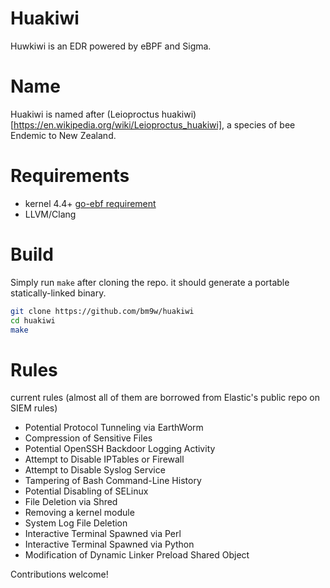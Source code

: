 # Huakiwi
Huwkiwi is an EDR powered by eBPF and Sigma. 

# Name

Huakiwi is named after (Leioproctus huakiwi)[https://en.wikipedia.org/wiki/Leioproctus_huakiwi], a species of bee Endemic to New Zealand. 

# Requirements
- kernel 4.4+ [go-ebf requirement](https://github.com/cilium/ebpf#requirements)
- LLVM/Clang


# Build
Simply run `make` after cloning the repo. it should generate a portable statically-linked binary. 

```sh
git clone https://github.com/bm9w/huakiwi
cd huakiwi
make
```


# Rules

current rules (almost all of them are borrowed from Elastic's public repo on SIEM rules)

 - Potential Protocol Tunneling via EarthWorm
 - Compression of Sensitive Files 
 - Potential OpenSSH Backdoor Logging Activity
 - Attempt to Disable IPTables or Firewall
 - Attempt to Disable Syslog Service
 - Tampering of Bash Command-Line History
 - Potential Disabling of SELinux
 - File Deletion via Shred
 - Removing a kernel module
 - System Log File Deletion
 - Interactive Terminal Spawned via Perl
 - Interactive Terminal Spawned via Python
 - Modification of Dynamic Linker Preload Shared Object

Contributions welcome! 
